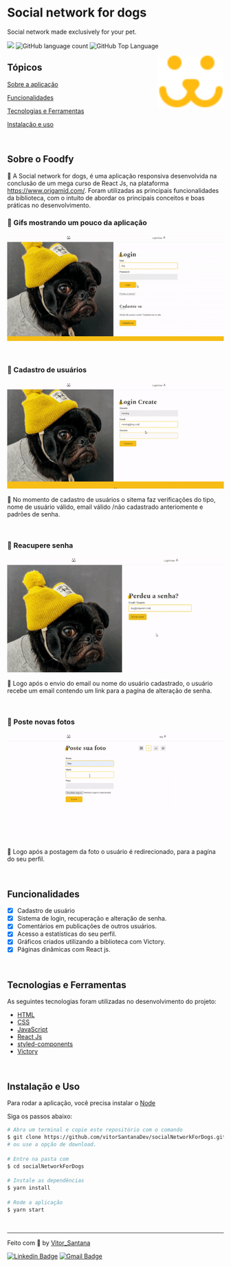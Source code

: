 # Social network for dogs

<p>Social network made exclusively for your pet.</p>

<p>
  <img src="https://img.shields.io/badge/made%20by-Vitor%20Santana-fb1?style=flat-square">
  <img alt="GitHub language count" src="https://img.shields.io/github/languages/count/vitorSantanaDev/
socialNetworkForDogs
?color=fb1&style=flat-square">
  <img alt="GitHub Top Language" src="https://img.shields.io/github/languages/top/vitorSantanaDev/
socialNetworkForDogs
?color=fb1&style=flat-square">
</p>

<img align="right" src="src/Assets/dogs-footer-fb.svg" height="120">

## Tópicos 

[Sobre a aplicação](#sobre-o-foodfy)

[Funcionalidades](#funcionalidades)

[Tecnologias e Ferramentas](#tecnologias-e-ferramentas)

[Instalação e uso](#instalação-e-uso)


<br>

## Sobre o Foodfy

🐶 A Social network for dogs, é uma aplicação responsiva  desenvolvida na conclusão de um mega curso de React Js, na plataforma https://www.origamid.com/.  Foram utilizadas as principais funcionalidades da biblioteca, com o intuito de abordar os principais conceitos e boas práticas no desenvolvimento. 

<h3 align="left">🦴 Gifs mostrando um pouco da aplicação</h3>
<p align="center">
  <img src="src/video/ezgif.com-gif-maker (1).gif" alt="as principai funcionalidades">
</p>

<br>

<h3 align="letf">🦴 Cadastro de usuários</h3>
<p align="center">
  <img src="src/video/ezgif.com-gif-maker2.gif" alt="página de cadastro">
</p>

  🐶 No momento de cadastro de usuários o sitema faz verificações do tipo, nome de usuário válido, email válido /não cadastrado anteriomente e padrões de senha.

<br>

<h3 align="left">🦴 Reacupere senha</h3>
<p align="center">
  <img src="src/video/ezgif.com-gif-maker3.gif" alt="página de recuperar senha">
</p>

🐶 Logo após o envio do email ou nome do usuário cadastrado, o usuário recebe um email contendo um link para a pagína de alteração de senha.

<br>

<h3 align="left">🦴 Poste novas fotos</h3>
<p align="center">
  <img src="src/video/ezgif.com-gif-maker4.gif" alt="página de novas fotos">
</p>

🐶 Logo após a postagem da foto o usuário é redirecionado, para a pagína do seu perfil.

<br>

## Funcionalidades

- [X] Cadastro de usuário
- [X] Sistema de login, recuperação e alteração de senha.
- [X] Comentários em publicações de outros usuários.
- [X] Acesso a estatísticas do seu perfil.
- [x] Gráficos criados utilizando a biblioteca com Victory.
- [X] Páginas dinâmicas com React js.

<br>

## Tecnologias e Ferramentas

As seguintes tecnologias foram utilizadas no desenvolvimento do projeto:

- [HTML](https://devdocs.io/html/)
- [CSS](https://devdocs.io/css/)
- [JavaScript](https://devdocs.io/javascript/)
- [React Js](https://devdocs.io/Reactjs/)
- [styled-components](https://devdocs.io/styled-components/)
- [Victory](https://devdocs.io/Victory/)

<br>

## Instalação e Uso

Para rodar a aplicação, você precisa instalar o [Node](https://nodejs.org/en/)

Siga os passos abaixo:

```bash
# Abra um terminal e copie este repositório com o comando
$ git clone https://github.com/vitorSantanaDev/socialNetworkForDogs.git
# ou use a opção de download.

# Entre na pasta com 
$ cd socialNetworkForDogs

# Instale as dependências
$ yarn install

# Rode a aplicação
$ yarn start
```

<br>

---

Feito com :yellow_heart: by [Vitor_Santana](https://github.com/vitorSantanaDev)

[![Linkedin Badge](https://img.shields.io/badge/-Vitor%20Santana-blue?style=flat-square&logo=Linkedin&logoColor=white&link=https://www.linkedin.com/in/vitor-santana-bbb607217/)](https://www.linkedin.com/in/vitor-santana-bbb607217/) 
[![Gmail Badge](https://img.shields.io/badge/-vitorsantana.developer@gmail-c14438?style=flat-square&logo=Gmail&logoColor=white&link=mailto:vitorsantana.developer@gmail)](mailto:vitorsantana.developer@gmail)
